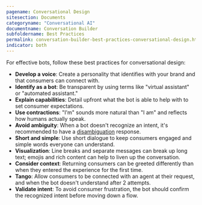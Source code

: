 ```yaml
---
pagename: Conversational Design
sitesection: Documents
categoryname: "Conversational AI"
documentname: Conversation Builder
subfoldername: Best Practices
permalink: conversation-builder-best-practices-conversational-design.html
indicator: both
---
```


For effective bots, follow these best practices for conversational design:

* **Develop a voice**: Create a personality that identifies with your brand and that consumers can connect with.
* **Identify as a bot**: Be transparent by using terms like "virtual assistant" or "automated assistant."
* **Explain capabilities**: Detail upfront what the bot is able to help with to set consumer expectations.
* **Use contractions**: "I'm" sounds more natural than "I am" and reflects how humans actually speak.
* **Avoid ambiguity**: When a bot doesn't recognize an intent, it's recommended to have a [disambiguation](conversation-builder-dialogs-disambiguation-dialogs.html) response.
* **Short and simple**: Use short dialogue to keep consumers engaged and simple words everyone can understand.
* **Visualization**: Line breaks and separate messages can break up long text; emojis and rich content can help to liven up the conversation.
* **Consider context**: Returning consumers can be greeted differently than when they entered the experience for the first time.
* **Tango**: Allow consumers to be connected with an agent at their request, and when the bot doesn't understand after 2 attempts.
* **Validate intent**: To avoid consumer frustration, the bot should confirm the recognized intent before moving down a flow.